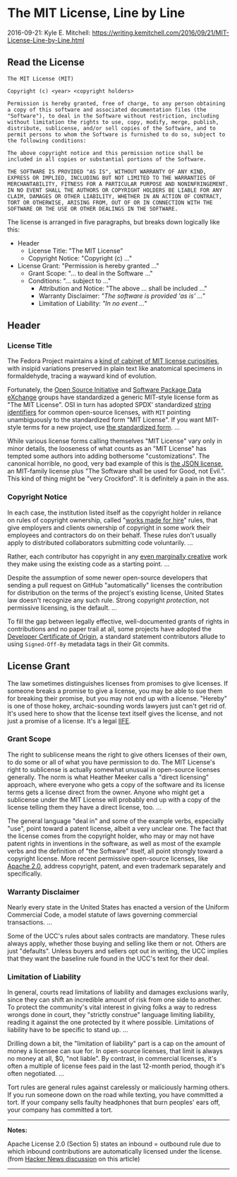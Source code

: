 The MIT License, Line by Line
=============================
2016-09-21: Kyle E. Mitchell:
https://writing.kemitchell.com/2016/09/21/MIT-License-Line-by-Line.html


Read the License
----------------

    The MIT License (MIT)

    Copyright (c) <year> <copyright holders>

    Permission is hereby granted, free of charge, to any person obtaining
    a copy of this software and associated documentation files (the
    "Software"), to deal in the Software without restriction, including
    without limitation the rights to use, copy, modify, merge, publish,
    distribute, sublicense, and/or sell copies of the Software, and to
    permit persons to whom the Software is furnished to do so, subject to
    the following conditions:

    The above copyright notice and this permission notice shall be
    included in all copies or substantial portions of the Software.

    THE SOFTWARE IS PROVIDED "AS IS", WITHOUT WARRANTY OF ANY KIND,
    EXPRESS OR IMPLIED, INCLUDING BUT NOT LIMITED TO THE WARRANTIES OF
    MERCHANTABILITY, FITNESS FOR A PARTICULAR PURPOSE AND NONINFRINGEMENT.
    IN NO EVENT SHALL THE AUTHORS OR COPYRIGHT HOLDERS BE LIABLE FOR ANY
    CLAIM, DAMAGES OR OTHER LIABILITY, WHETHER IN AN ACTION OF CONTRACT,
    TORT OR OTHERWISE, ARISING FROM, OUT OF OR IN CONNECTION WITH THE
    SOFTWARE OR THE USE OR OTHER DEALINGS IN THE SOFTWARE.

The license is arranged in five paragraphs, but breaks down logically like this:

* Header
  * License Title: "The MIT License"
  * Copyright Notice: "Copyright (c) ..."
* License Grant: "Permission is hereby granted ..."
  * Grant Scope: "... to deal in the Software ..."
  * Conditions: "... subject to ..."
    * Attribution and Notice: "The above ... shall be included ..."
    * Warranty Disclaimer: *"The software is provided 'as is' ..."*
    * Limitation of Liability: *"In no event ..."*


Header
------

### License Title

The Fedora Project maintains a [kind of cabinet of MIT license
curiosities][FP-MIT], with insipid variations preserved in plain text
like anatomical specimens in formaldehyde, tracing a wayward kind of
evolution.

Fortunately, the [Open Source Initiative][OSI] and [Software Package
Data eXchange][SPDX] groups have standardized a generic MIT-style
license form as "The MIT License". OSI in turn has adopted SPDX'
standardized [string identifiers][SPDX-IDS] for common open-source
licenses, with `MIT` pointing unambiguously to the standardized form
"MIT License". If you want MIT-style terms for a new project, use
[the standardized form][SPDX-MIT]. ...

[FP-MIT]: https://fedoraproject.org/wiki/Licensing:MIT
[OSI]: https://opensource.org/
[SPDX]: https://spdx.org/
[SPDX-IDS]: http://spdx.org/licenses/
[SPDX-MIT]: http://spdx.org/licenses/MIT

While various license forms calling themselves "MIT License" vary only
in minor details, the looseness of what counts as an "MIT License" has
tempted some authors into adding bothersome "customizations". The
canonical horrible, no good, very bad example of this is [the JSON
license][JSON-MIT], an MIT-family license plus "The Software shall be
used for Good, not Evil.". This kind of thing might be "very Crockford".
It is definitely a pain in the ass.

[JSON-MIT]: https://spdx.org/licenses/JSON


### Copyright Notice

In each case, the institution listed itself as the copyright holder in
reliance on rules of copyright ownership, called "[works made for
hire][WMH-1976]" rules, that give employers and clients ownership of
copyright in some work their employees and contractors do on their
behalf. These rules don't usually apply to distributed collaborators
submitting code voluntarily. ...

[WMH-1976]: http://worksmadeforhire.com/

Rather, each contributor has copyright in any [even marginally
creative][WP-FP-RTSC] work they make using the existing code as a
starting point. ...

[WP-FP-RTSC]: https://en.wikipedia.org/wiki/Feist_Publications,_Inc.,_v._Rural_Telephone_Service_Co.

Despite the assumption of some newer open-source developers that sending
a pull request on GitHub "automatically" licenses the contribution for
distribution on the terms of the project's existing license, United
States law doesn't recognize any such rule. Strong copyright
*protection*, not permissive licensing, is the default. ...

To fill the gap between legally effective, well-documented grants of
rights in contributions and no paper trail at all, some projects have
adopted the [Developer Certificate of Origin][DCO], a standard statement
contributors allude to using `Signed-Off-By` metadata tags in their Git
commits.

[DCO]: http://developercertificate.org/


License Grant
-------------

The law sometimes distinguishes licenses from promises to give licenses.
If someone breaks a promise to give a license, you may be able to sue
them for breaking their promise, but you may not end up with a license.
"Hereby" is one of those hokey, archaic-sounding words lawyers just
can't get rid of. It's used here to show that the license text itself
gives the license, and not just a promise of a license. It's a legal
[IIFE][WP-IIFE].

[WP-IIFE]: https://en.wikipedia.org/wiki/Immediately-invoked_function_expression


### Grant Scope

The right to sublicense means the right to give others licenses of their
own, to do some or all of what you have permission to do. The MIT
License's right to sublicense is actually somewhat unusual in
open-source licenses generally. The norm is what Heather Meeker calls a
"direct licensing" approach, where everyone who gets a copy of the
software and its license terms gets a license direct from the owner.
Anyone who might get a sublicense under the MIT License will probably
end up with a copy of the license telling them they have a direct
license, too. ...

The general language "deal in" and some of the example verbs, especially
"use", point toward a patent license, albeit a very unclear one. The
fact that the license comes from the copyright holder, who may or may
not have patent rights in inventions in the software, as well as most of
the example verbs and the definition of "the Software" itself, all point
strongly toward a copyright license. More recent permissive open-source
licenses, like [Apache 2.0][APACHE-20], address copyright, patent, and
even trademark separately and specifically.

[APACHE-20]: https://www.apache.org/licenses/LICENSE-2.0


### Warranty Disclaimer

Nearly every state in the United States has enacted a version of the
Uniform Commercial Code, a model statute of laws governing commercial
transactions. ...

Some of the UCC's rules about sales contracts are mandatory. These rules
always apply, whether those buying and selling like them or not. Others
are just "defaults". Unless buyers and sellers opt out in writing, the
UCC implies that they want the baseline rule found in the UCC's text for
their deal.


### Limitation of Liability

In general, courts read limitations of liability and damages exclusions
warily, since they can shift an incredible amount of risk from one side
to another. To protect the community's vital interest in giving folks a
way to redress wrongs done in court, they "strictly construe" language
limiting liability, reading it against the one protected by it where
possible. Limitations of liability have to be specific to stand up. ...

Drilling down a bit, the "limitation of liability" part is a cap on the
amount of money a licensee can sue for. In open-source licenses, that
limit is always no money at all, $0, "not liable". By contrast, in
commercial licenses, it's often a multiple of license fees paid in the
last 12-month period, though it's often negotiated. ...

Tort rules are general rules against carelessly or maliciously harming
others. If you run someone down on the road while texting, you have
committed a tort. If your company sells faulty headphones that burn
peoples' ears off, your company has committed a tort.


---

**Notes:**

Apache License 2.0 (Section 5) states an inbound = outbound rule due to
which inbound contributions are automatically licensed under the
license. (from [Hacker News discussion][HN-MIT] on this article)

[HN-MIT]: https://news.ycombinator.com/item?id=12559169

---

